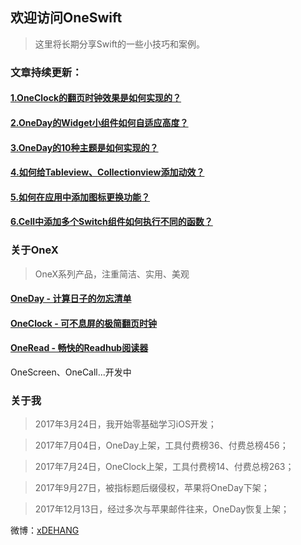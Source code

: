 ## 欢迎访问OneSwift

> 这里将长期分享Swift的一些小技巧和案例。


### 文章持续更新：

####  [1.OneClock的翻页时钟效果是如何实现的？](/1.OneClock的翻页时钟效果是如何实现的.md)

####  [2.OneDay的Widget小组件如何自适应高度？](/2.OneDay的Widget小组件如何自适应高度.md)

####  [3.OneDay的10种主题是如何实现的？](/3.OneDay的10种主题是如何实现的.md)

####  [4.如何给Tableview、Collectionview添加动效？](/4.如何给Tableview、Collectionview添加动效.md)

####  [5.如何在应用中添加图标更换功能？](/5.如何在应用中添加图标更换功能.md)

####  [6.Cell中添加多个Switch组件如何执行不同的函数？](/6.Cell中添加多个Switch组件如何执行不同的函数.md)



### 关于OneX
> OneX系列产品，注重简洁、实用、美观

#### [OneDay - 计算日子的勿忘清单](https://itunes.apple.com/cn/app/id1250290965)
#### [OneClock - 可不息屏的极简翻页时钟](https://itunes.apple.com/cn/app/id1257395357)
#### [OneRead - 畅快的Readhub阅读器](https://jinshuju.net/f/syQKg5)

OneScreen、OneCall...开发中


### 关于我

> 2017年3月24日，我开始零基础学习iOS开发；

> 2017年7月04日，OneDay上架，工具付费榜36、付费总榜456；

> 2017年7月24日，OneClock上架，工具付费榜14、付费总榜263；

> 2017年9月27日，被指标题后缀侵权，苹果将OneDay下架；

> 2017年12月13日，经过多次与苹果邮件往来，OneDay恢复上架；


微博：[xDEHANG](https://weibo.com/bujidehang)
